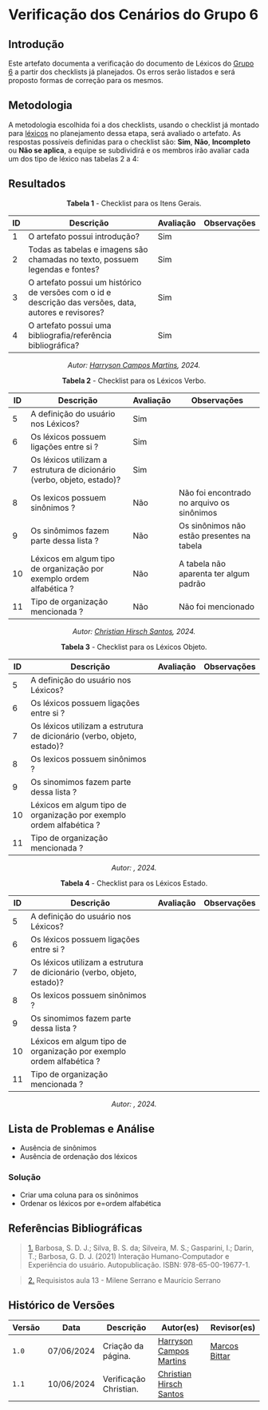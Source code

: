 # Verificação dos Cenários do Grupo 6

## Introdução

Este artefato documenta a verificação do documento de Léxicos do [Grupo 6](https://requisitos-de-software.github.io/2024.1-Firefox/) a partir dos checklists já planejados. Os erros serão listados e será proposto formas de correção para os mesmos.


## Metodologia

A metodologia escolhida foi a dos checklists, usando o checklist já montado para [léxicos](docs/Verificacao/entrega3/planejamento_entr_3.md) no planejamento dessa etapa, será avaliado o artefato. As respostas possíveis definidas para o checklist são:
**Sim**, **Não**, **Incompleto** ou **Não se aplica**, a equipe se subdividirá e os membros irão avaliar cada um dos tipo de léxico nas tabelas 2 a 4:


## Resultados

<center>

**Tabela 1** - Checklist para os Itens Gerais.

| ID  | Descrição                                                                                              | Avaliação | Observações |
| --- | ------------------------------------------------------------------------------------------------------ | --------- | ----------- |
| 1   | O artefato possui introdução?                                                                          |   Sim        |             |
| 2   | Todas as tabelas e imagens são chamadas no texto, possuem legendas e fontes?                                      |  Sim         |             |
| 3   | O artefato possui um histórico de versões com o id e descrição das versões, data, autores e revisores? |   Sim        |             |
| 4   |     O artefato possui uma bibliografia/referência bibliográfica?                            |   Sim        |             |


_Autor: [Harryson Campos Martins](https://github.com/harry-cmartin), 2024._

</center>

<center>

**Tabela 2** - Checklist para os Léxicos Verbo.

| ID  | Descrição                                                                                              | Avaliação | Observações |
| --- | ------------------------------------------------------------------------------------------------------ | --------- | ----------- |
| 5 |       A definição do usuário nos Léxicos?                                         |        Sim             |            |
| 6 |       Os léxicos possuem ligações entre si ?                                         |       Sim              |            |
| 7 |      Os léxicos utilizam a estrutura de dicionário (verbo, objeto, estado)?                                     |     Sim      |          |            |
| 8 |            Os lexicos possuem sinônimos ?                                     |     Não      |         Não foi encontrado no arquivo os sinônimos            |
| 9 |            Os sinômimos fazem parte dessa lista ?                                     |    Não                 |   Os sinônimos não estão presentes na tabela         |
| 10 |            Léxicos em algum tipo de organização por exemplo ordem alfabética ?                                    |   Não        |   A tabela não aparenta ter algum padrão       |            |
| 11 |        Tipo de organização mencionada ?                                         |     Não      |          Não foi mencionado            |


_Autor: [Christian Hirsch Santos](https://github.com/crstyhs), 2024._

</center>



<center>

**Tabela 3** - Checklist para os Léxicos Objeto.

| ID  | Descrição                                                                                              | Avaliação | Observações |
| --- | ------------------------------------------------------------------------------------------------------ | --------- | ----------- |
| 5 |       A definição do usuário nos Léxicos?                                         |                     |            |
| 6 |       Os léxicos possuem ligações entre si ?                                         |                     |            |
| 7 |      Os léxicos utilizam a estrutura de dicionário (verbo, objeto, estado)?                                     |           |          |            |
| 8 |            Os lexicos possuem sinônimos ?                                     |           |                      |
| 9 |            Os sinomimos fazem parte dessa lista ?                                     |                     |            |
| 10 |            Léxicos em algum tipo de organização por exemplo ordem alfabética ?                                    |           |          |            |
| 11 |        Tipo de organização mencionada ?                                         |           |                      |


_Autor: , 2024._

</center>



<center>

**Tabela 4** - Checklist para os Léxicos Estado.

| ID  | Descrição                                                                                              | Avaliação | Observações |
| --- | ------------------------------------------------------------------------------------------------------ | --------- | ----------- |
| 5 |       A definição do usuário nos Léxicos?                                         |                     |            |
| 6 |       Os léxicos possuem ligações entre si ?                                         |                     |            |
| 7 |      Os léxicos utilizam a estrutura de dicionário (verbo, objeto, estado)?                                     |           |          |            |
| 8 |            Os lexicos possuem sinônimos ?                                     |           |                      |
| 9 |            Os sinomimos fazem parte dessa lista ?                                     |                     |            |
| 10 |            Léxicos em algum tipo de organização por exemplo ordem alfabética ?                                    |           |          |            |
| 11 |        Tipo de organização mencionada ?                                         |           |                      |


_Autor: , 2024._

</center>


## Lista de Problemas e Análise 

- Ausência de sinônimos
- Ausência de ordenação dos léxicos

### Solução

- Criar uma coluna para os sinônimos
- Ordenar os léxicos por e=ordem alfabética




## Referências Bibliográficas

> <a id="FTF1Ref" href="#FTF1">1.</a>  Barbosa, S. D. J.; Silva, B. S. da; Silveira, M. S.; Gasparini, I.; Darin, T.; Barbosa, G. D. J. (2021)
Interação Humano-Computador e Experiência do usuário. Autopublicação. ISBN: 978-65-00-19677-1.

> <a id="FTF2Ref" href="#FTF2">2.</a> Requisistos aula 13 - Milene Serrano e Maurício Serrano


## Histórico de Versões

| Versão | Data       | Descrição                                   | Autor(es)                                        | Revisor(es)                                      |
| ------ | ---------- | ------------------------------------------- | ------------------------------------------------ | ------------------------------------------------ |
| `1.0`  | 07/06/2024 | Criação da página.                          | [Harryson Campos Martins](https://github.com/harry-cmartin) | [Marcos Bittar](https://github.com/Bittarx)|
| `1.1`  | 10/06/2024 | Verificação Christian.                          | [Christian Hirsch Santos](https://github.com/crstyhs) | |

